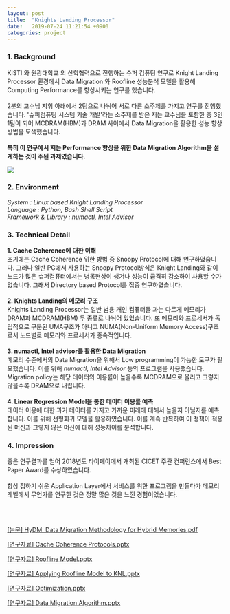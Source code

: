 ```yaml
---
layout: post
title:  "Knights Landing Processor"
date:   2019-07-24 11:21:54 +0900
categories: project
---
```


### 1. Background
KISTI 와 원광대학교 의 산학협력으로 진행하는 슈퍼 컴퓨팅 연구로 Knight Landing Processor 환경에서 Data Migration 와 Roofline 성능분석 모델을 활용해 Computing Performance를 향상시키는 연구를 했습니다. <br><br> 2분의 교수님 지휘 아래에서 2팀으로 나뉘어 서로 다른 소주제를 가지고 연구를 진행했습니다. '슈퍼컴퓨팅 시스템 기술 개발'라는 소주제를 받은 저는 교수님을 포함한 총 3인 1팀이 되어 MCDRAM(HBM)과 DRAM 사이에서 Data Migration을 활용한 성능 향상 방법을 모색했습니다. <br><br> __특히 이 연구에서 저는 Performance 향상을 위한 Data Migration Algorithm을 설계하는 것이 주된 과제였습니다.__

![](/res/2019-07-24-knights-landing-study/paper.png)

### 2. Environment
_System : Linux based Knight Landing Processor_ <br> _Language : Python, Bash Shell Script_ <br> _Framework & Library : numactl, Intel Advisor_

### 3. Technical Detail
__1. Cache Coherence에 대한 이해__ <br> 초기에는 Cache Coherence 위한 방법 중 Snoopy Protocol에 대해 연구하였습니다. 그러나 일반 PC에서 사용하는 Snoopy Protocol방식은 Knight Landing와 같이 노드가 많은 슈퍼컴퓨터에서는 병목현상이 생겨나 성능이 급격히 감소하여 사용할 수가 없습니다. 그래서 Directory based Protocol를 집중 연구하였습니다. <br><br> __2. Knights Landing의 메모리 구조__ <br> Knights Landing Processor는 일반 범용 개인 컴퓨터들 과는 다르게 메모리가 DRAM과 MCDRAM(HBM) 두 종류로 나뉘어 있었습니다. 또 메모리와 프로세서가 독립적으로 구분된 UMA구조가 아니고 NUMA(Non-Uniform Memory Access)구조로서 노드별로 메모리와 프로세서가 종속적입니다. <br><br> __3. numactl, Intel advisor를 활용한 Data Migration__ <br> 메모리 수준에서의 Data Migration을 위해서 Low programming이 가능한 도구가 필요했습니다. 이를 위해 _numactl_, _Intel Advisor_ 등의 프로그램을 사용했습니다. Migration policy는 해당 데이터의 이용률이 높을수록 MCDRAM으로 올리고 그렇지 않을수록 DRAM으로 내립니다. <br><br> __4. Linear Regression Model을 통한 데이터 이용률 예측__ <br> 데이터 이용에 대한 과거 데이터를 가지고 가까운 미래에 대해서 높을지 아닐지를 예측합니다. 이를 위해 선형회귀 모델을 활용하였습니다. 이를 계속 반복하여 이 정책이 적용된 머신과 그렇지 않은 머신에 대해 성능차이를 분석합니다.

### 4. Impression
좋은 연구결과를 얻어 2018년도 타이페이에서 개최된 CICET 주관 컨퍼런스에서 Best Paper Award를 수상하였습니다. <br><br> 항상 접하기 쉬운 Application Layer에서 서비스를 위한 프로그램을 만들다가 메모리 레벨에서 무언가를 연구한 것은 정말 많은 것을 느낀 경험이었습니다. 

<br><br>

[[논문] HyDM: Data Migration Methodology for Hybrid Memories.pdf](/res/2019-07-24-knights-landing-study/knl_paper.pdf)

[[연구자료] Cache Coherence Protocols.pptx](/res/2019-07-24-knights-landing-study/Cache_Coherence_Protocols.pptx)

[[연구자료] Roofline Model.pptx](/res/2019-07-24-knights-landing-study/Roofline_Model.pptx)

[[연구자료] Applying Roofline Model to KNL.pptx](/res/2019-07-24-knights-landing-study/Applying_Roofline_Model_to_KNL.pptx)

[[연구자료] Optimization.pptx](/res/2019-07-24-knights-landing-study/Optimization.pptx)

[[연구자료] Data Migration Algorithm.pptx](/res/2019-07-24-knights-landing-study/Data_Migration_Algorithm.pptx)

